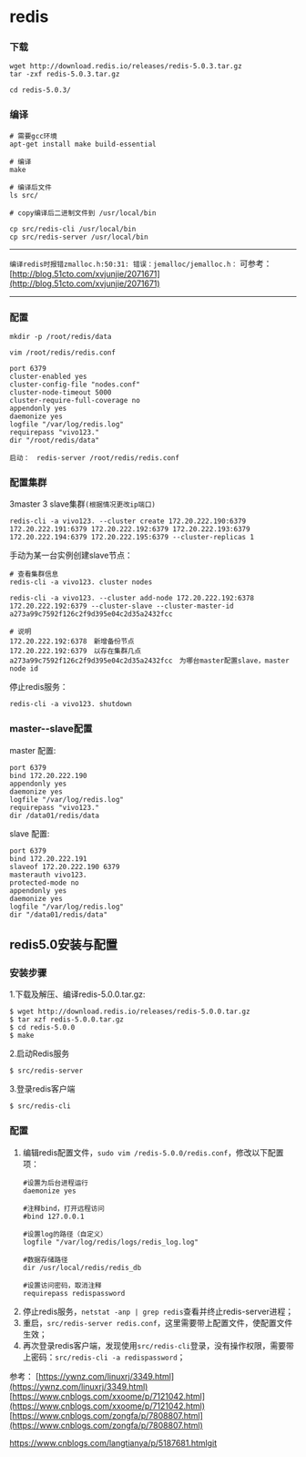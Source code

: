 # redis 

### 下载
```
wget http://download.redis.io/releases/redis-5.0.3.tar.gz
tar -zxf redis-5.0.3.tar.gz

cd redis-5.0.3/
```

### 编译
```
# 需要gcc环境
apt-get install make build-essential

# 编译
make

# 编译后文件
ls src/

# copy编译后二进制文件到 /usr/local/bin

cp src/redis-cli /usr/local/bin
cp src/redis-server /usr/local/bin
```
****
`编译redis时报错zmalloc.h:50:31: 错误：jemalloc/jemalloc.h：`
可参考：　[http://blog.51cto.com/xvjunjie/2071671](http://blog.51cto.com/xvjunjie/2071671)
****

### 配置
```
mkdir -p /root/redis/data
```

`vim /root/redis/redis.conf`
```
port 6379
cluster-enabled yes
cluster-config-file "nodes.conf"
cluster-node-timeout 5000
cluster-require-full-coverage no
appendonly yes
daemonize yes
logfile "/var/log/redis.log"
requirepass "vivo123."
dir "/root/redis/data"
```

`启动：　redis-server /root/redis/redis.conf`

### 配置集群
3master 3 slave集群`(根据情况更改ip端口)`
```
redis-cli -a vivo123. --cluster create 172.20.222.190:6379  172.20.222.191:6379 172.20.222.192:6379 172.20.222.193:6379 172.20.222.194:6379 172.20.222.195:6379 --cluster-replicas 1
```

手动为某一台实例创建slave节点：
```
# 查看集群信息
redis-cli -a vivo123. cluster nodes

redis-cli -a vivo123. --cluster add-node 172.20.222.192:6378 172.20.222.192:6379 --cluster-slave --cluster-master-id a273a99c7592f126c2f9d395e04c2d35a2432fcc

# 说明
172.20.222.192:6378　新增备份节点
172.20.222.192:6379　以存在集群几点
a273a99c7592f126c2f9d395e04c2d35a2432fcc　为哪台master配置slave，master node id
```

停止redis服务：
```
redis-cli -a vivo123. shutdown
```

### master--slave配置
master 配置:
```
port 6379
bind 172.20.222.190
appendonly yes
daemonize yes
logfile "/var/log/redis.log"
requirepass "vivo123."
dir /data01/redis/data
```


slave 配置:
```
port 6379
bind 172.20.222.191
slaveof 172.20.222.190 6379
masterauth vivo123.
protected-mode no
appendonly yes
daemonize yes
logfile "/var/log/redis.log"
dir "/data01/redis/data"
```


## redis5.0安装与配置
### 安装步骤
1.下载及解压、编译redis-5.0.0.tar.gz:
```
$ wget http://download.redis.io/releases/redis-5.0.0.tar.gz
$ tar xzf redis-5.0.0.tar.gz
$ cd redis-5.0.0
$ make
```
2.启动Redis服务
```
$ src/redis-server
```
3.登录redis客户端
```
$ src/redis-cli
```
### 配置
1. 编辑redis配置文件，`sudo vim /redis-5.0.0/redis.conf`，修改以下配置项：
	```
	#设置为后台进程运行
	daemonize yes

	#注释bind，打开远程访问
	#bind 127.0.0.1

	#设置log的路径（自定义）
	logfile "/var/log/redis/logs/redis_log.log"

	#数据存储路径
	dir /usr/local/redis/redis_db

	#设置访问密码，取消注释
	requirepass redispassword
	```
2. 停止redis服务，`netstat -anp | grep redis`查看并终止redis-server进程；
3. 重启，`src/redis-server redis.conf`，这里需要带上配置文件，使配置文件生效；
4. 再次登录redis客户端，发现使用`src/redis-cli`登录，没有操作权限，需要带上密码：`src/redis-cli -a redispassword`；

参考： [https://ywnz.com/linuxrj/3349.html](https://ywnz.com/linuxrj/3349.html)
[https://www.cnblogs.com/xxoome/p/7121042.html](https://www.cnblogs.com/xxoome/p/7121042.html)
[https://www.cnblogs.com/zongfa/p/7808807.html](https://www.cnblogs.com/zongfa/p/7808807.html)


https://www.cnblogs.com/langtianya/p/5187681.htmlgit